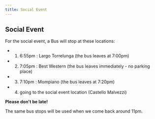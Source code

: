 ```yaml
---
title: Social Event
---
```


## Social Event

For the social event, a Bus will stop at these locations:

- 1. 6:55pm : Largo Torrelunga (the bus leaves at 7:00pm)
- 2. 7:05pm : Best Western (the bus leaves immediately - no parking place)
- 3. 7:10pm : Mompiano (the bus leaves at 7:20pm)
- 4. going to the social event location (Castello Malvezzi)

**Please don't be late!**

The same bus stops will be used when we come back around 11pm.
